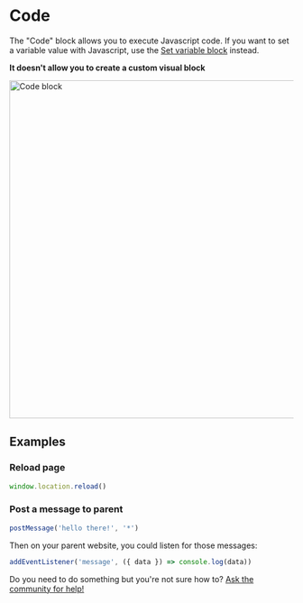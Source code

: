 # Code

The "Code" block allows you to execute Javascript code. If you want to set a variable value with Javascript, use the [Set variable block](./set-variable) instead.

**It doesn't allow you to create a custom visual block**

<img src="/img/blocks/logic/code.png" width="600" alt="Code block"/>

## Examples

### Reload page

```js
window.location.reload()
```

### Post a message to parent

```js
postMessage('hello there!', '*')
```

Then on your parent website, you could listen for those messages:

```js
addEventListener('message', ({ data }) => console.log(data))
```

Do you need to do something but you're not sure how to? [Ask the community for help!](https://www.facebook.com/groups/typebot)
